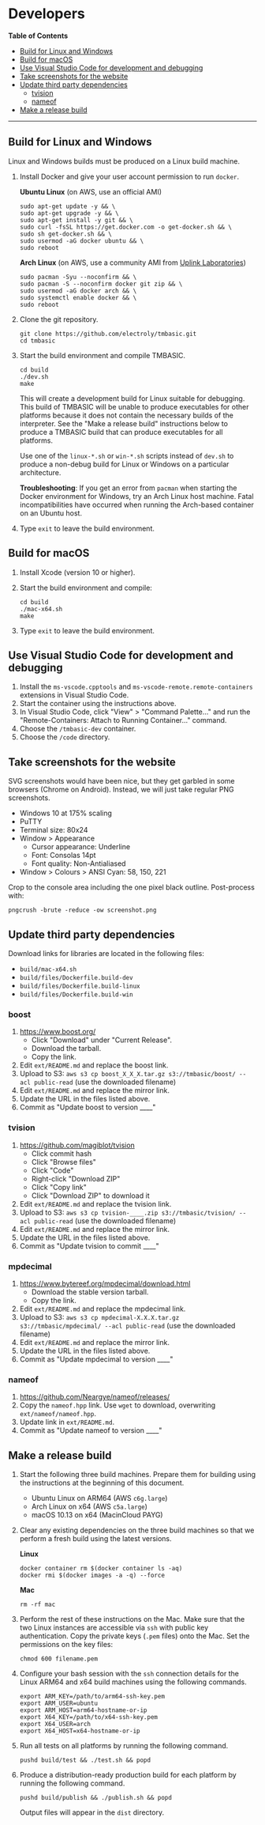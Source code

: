 # Developers

<!-- update the table of contents with: doctoc --github DEVELOPERS.md -->
<!-- START doctoc generated TOC please keep comment here to allow auto update -->
<!-- DON'T EDIT THIS SECTION, INSTEAD RE-RUN doctoc TO UPDATE -->
**Table of Contents**

- [Build for Linux and Windows](#build-for-linux-and-windows)
- [Build for macOS](#build-for-macos)
- [Use Visual Studio Code for development and debugging](#use-visual-studio-code-for-development-and-debugging)
- [Take screenshots for the website](#take-screenshots-for-the-website)
- [Update third party dependencies](#update-third-party-dependencies)
  - [tvision](#tvision)
  - [nameof](#nameof)
- [Make a release build](#make-a-release-build)

<!-- END doctoc generated TOC please keep comment here to allow auto update -->

___

## Build for Linux and Windows
Linux and Windows builds must be produced on a Linux build machine.

1. Install Docker and give your user account permission to run `docker`.

    **Ubuntu Linux** (on AWS, use an official AMI)

    ```
    sudo apt-get update -y && \
    sudo apt-get upgrade -y && \
    sudo apt-get install -y git && \
    sudo curl -fsSL https://get.docker.com -o get-docker.sh && \
    sudo sh get-docker.sh && \
    sudo usermod -aG docker ubuntu && \
    sudo reboot
    ```

    **Arch Linux** (on AWS, use a community AMI from [Uplink Laboratories](https://www.uplinklabs.net/projects/arch-linux-on-ec2/))

    ```
    sudo pacman -Syu --noconfirm && \
    sudo pacman -S --noconfirm docker git zip && \
    sudo usermod -aG docker arch && \
    sudo systemctl enable docker && \
    sudo reboot
    ```

1. Clone the git repository.

    ```
    git clone https://github.com/electroly/tmbasic.git
    cd tmbasic
    ```

1. Start the build environment and compile TMBASIC.

    ```
    cd build
    ./dev.sh
    make
    ```

    This will create a development build for Linux suitable for debugging.
    This build of TMBASIC will be unable to produce executables for other platforms because it does not contain the necessary builds of the interpreter. See the "Make a release build" instructions below to produce a TMBASIC build that can produce executables for all platforms.

    Use one of the `linux-*.sh` or `win-*.sh` scripts instead of `dev.sh` to produce a non-debug build for Linux or Windows on a particular architecture.

    **Troubleshooting**: If you get an error from `pacman` when starting the Docker environment for Windows, try an Arch Linux host machine.
    Fatal incompatibilities have occurred when running the Arch-based container on an Ubuntu host.

1. Type `exit` to leave the build environment.

## Build for macOS
1. Install Xcode (version 10 or higher).

1. Start the build environment and compile:

    ```
    cd build
    ./mac-x64.sh
    make
    ```

1. Type `exit` to leave the build environment.

## Use Visual Studio Code for development and debugging
1. Install the `ms-vscode.cpptools` and `ms-vscode-remote.remote-containers` extensions in Visual Studio Code.
1. Start the container using the instructions above.
1. In Visual Studio Code, click "View" > "Command Palette..." and run the "Remote-Containers: Attach to Running Container..." command.
1. Choose the `/tmbasic-dev` container.
1. Choose the `/code` directory.

## Take screenshots for the website
SVG screenshots would have been nice, but they get garbled in some browsers (Chrome on Android). Instead, we will just take regular PNG screenshots.

- Windows 10 at 175% scaling
- PuTTY
- Terminal size: 80x24
- Window > Appearance
    - Cursor appearance: Underline
    - Font: Consolas 14pt
    - Font quality: Non-Antialiased
- Window > Colours > ANSI Cyan: 58, 150, 221

Crop to the console area including the one pixel black outline. Post-process with:

```
pngcrush -brute -reduce -ow screenshot.png
```

## Update third party dependencies

Download links for libraries are located in the following files:

- `build/mac-x64.sh`
- `build/files/Dockerfile.build-dev`
- `build/files/Dockerfile.build-linux`
- `build/files/Dockerfile.build-win`

### boost
1. https://www.boost.org/
    - Click "Download" under "Current Release".
    - Download the tarball.
    - Copy the link.
1. Edit `ext/README.md` and replace the boost link.
1. Upload to S3: `aws s3 cp boost_X_X_X.tar.gz s3://tmbasic/boost/ --acl public-read` (use the downloaded filename)
1. Edit `ext/README.md` and replace the mirror link.
1. Update the URL in the files listed above.
1. Commit as "Update boost to version ____"

### tvision
1. https://github.com/magiblot/tvision
    - Click commit hash
    - Click "Browse files"
    - Click "Code"
    - Right-click "Download ZIP"
    - Click "Copy link"
    - Click "Download ZIP" to download it
1. Edit `ext/README.md` and replace the tvision link.
1. Upload to S3: `aws s3 cp tvision-____.zip s3://tmbasic/tvision/ --acl public-read` (use the downloaded filename)
1. Edit `ext/README.md` and replace the mirror link.
1. Update the URL in the files listed above.
1. Commit as "Update tvision to commit ____"

### mpdecimal
1. https://www.bytereef.org/mpdecimal/download.html
    - Download the stable version tarball.
    - Copy the link.
1. Edit `ext/README.md` and replace the mpdecimal link.
1. Upload to S3: `aws s3 cp mpdecimal-X.X.X.tar.gz s3://tmbasic/mpdecimal/ --acl public-read` (use the downloaded filename)
1. Edit `ext/README.md` and replace the mirror link.
1. Update the URL in the files listed above.
1. Commit as "Update mpdecimal to version ____"

### nameof
1. https://github.com/Neargye/nameof/releases/
1. Copy the `nameof.hpp` link. Use `wget` to download, overwriting `ext/nameof/nameof.hpp`.
1. Update link in `ext/README.md`.
1. Commit as "Update nameof to version ____"

## Make a release build
1. Start the following three build machines. Prepare them for building using the instructions at the beginning of this document.

    - Ubuntu Linux on ARM64 (AWS `c6g.large`)
    - Arch Linux on x64 (AWS `c5a.large`)
    - macOS 10.13 on x64 (MacinCloud PAYG)

1. Clear any existing dependencies on the three build machines so that we perform a fresh build using the latest versions.

    **Linux**

    ```
    docker container rm $(docker container ls -aq)
    docker rmi $(docker images -a -q) --force
    ```

    **Mac**

    ```
    rm -rf mac
    ```

1. Perform the rest of these instructions on the Mac. Make sure that the two Linux instances are accessible via `ssh` with public key authentication. Copy the private keys (`.pem` files) onto the Mac. Set the permissions on the key files:

    ```
    chmod 600 filename.pem
    ```

1. Configure your bash session with the `ssh` connection details for the Linux ARM64 and x64 build machines using the following commands.

    ```
    export ARM_KEY=/path/to/arm64-ssh-key.pem
    export ARM_USER=ubuntu
    export ARM_HOST=arm64-hostname-or-ip
    export X64_KEY=/path/to/x64-ssh-key.pem
    export X64_USER=arch
    export X64_HOST=x64-hostname-or-ip
    ```

1. Run all tests on all platforms by running the following command.

    ```
    pushd build/test && ./test.sh && popd
    ```

1. Produce a distribution-ready production build for each platform by running the following command.

    ```
    pushd build/publish && ./publish.sh && popd
    ```

    Output files will appear in the `dist` directory.
